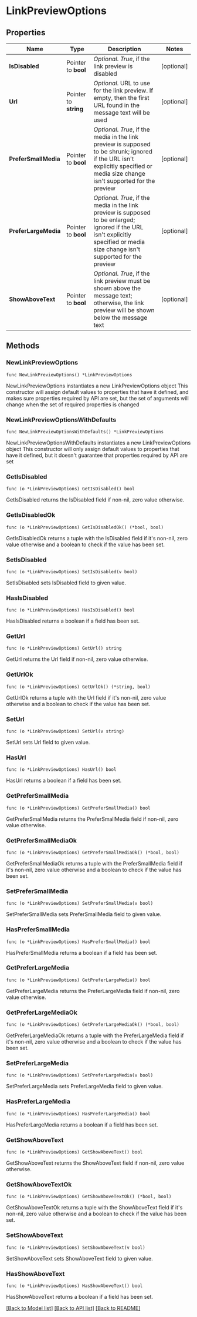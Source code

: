 # LinkPreviewOptions

## Properties

Name | Type | Description | Notes
------------ | ------------- | ------------- | -------------
**IsDisabled** | Pointer to **bool** | *Optional*. *True*, if the link preview is disabled | [optional] 
**Url** | Pointer to **string** | *Optional*. URL to use for the link preview. If empty, then the first URL found in the message text will be used | [optional] 
**PreferSmallMedia** | Pointer to **bool** | *Optional*. *True*, if the media in the link preview is supposed to be shrunk; ignored if the URL isn&#39;t explicitly specified or media size change isn&#39;t supported for the preview | [optional] 
**PreferLargeMedia** | Pointer to **bool** | *Optional*. *True*, if the media in the link preview is supposed to be enlarged; ignored if the URL isn&#39;t explicitly specified or media size change isn&#39;t supported for the preview | [optional] 
**ShowAboveText** | Pointer to **bool** | *Optional*. *True*, if the link preview must be shown above the message text; otherwise, the link preview will be shown below the message text | [optional] 

## Methods

### NewLinkPreviewOptions

`func NewLinkPreviewOptions() *LinkPreviewOptions`

NewLinkPreviewOptions instantiates a new LinkPreviewOptions object
This constructor will assign default values to properties that have it defined,
and makes sure properties required by API are set, but the set of arguments
will change when the set of required properties is changed

### NewLinkPreviewOptionsWithDefaults

`func NewLinkPreviewOptionsWithDefaults() *LinkPreviewOptions`

NewLinkPreviewOptionsWithDefaults instantiates a new LinkPreviewOptions object
This constructor will only assign default values to properties that have it defined,
but it doesn't guarantee that properties required by API are set

### GetIsDisabled

`func (o *LinkPreviewOptions) GetIsDisabled() bool`

GetIsDisabled returns the IsDisabled field if non-nil, zero value otherwise.

### GetIsDisabledOk

`func (o *LinkPreviewOptions) GetIsDisabledOk() (*bool, bool)`

GetIsDisabledOk returns a tuple with the IsDisabled field if it's non-nil, zero value otherwise
and a boolean to check if the value has been set.

### SetIsDisabled

`func (o *LinkPreviewOptions) SetIsDisabled(v bool)`

SetIsDisabled sets IsDisabled field to given value.

### HasIsDisabled

`func (o *LinkPreviewOptions) HasIsDisabled() bool`

HasIsDisabled returns a boolean if a field has been set.

### GetUrl

`func (o *LinkPreviewOptions) GetUrl() string`

GetUrl returns the Url field if non-nil, zero value otherwise.

### GetUrlOk

`func (o *LinkPreviewOptions) GetUrlOk() (*string, bool)`

GetUrlOk returns a tuple with the Url field if it's non-nil, zero value otherwise
and a boolean to check if the value has been set.

### SetUrl

`func (o *LinkPreviewOptions) SetUrl(v string)`

SetUrl sets Url field to given value.

### HasUrl

`func (o *LinkPreviewOptions) HasUrl() bool`

HasUrl returns a boolean if a field has been set.

### GetPreferSmallMedia

`func (o *LinkPreviewOptions) GetPreferSmallMedia() bool`

GetPreferSmallMedia returns the PreferSmallMedia field if non-nil, zero value otherwise.

### GetPreferSmallMediaOk

`func (o *LinkPreviewOptions) GetPreferSmallMediaOk() (*bool, bool)`

GetPreferSmallMediaOk returns a tuple with the PreferSmallMedia field if it's non-nil, zero value otherwise
and a boolean to check if the value has been set.

### SetPreferSmallMedia

`func (o *LinkPreviewOptions) SetPreferSmallMedia(v bool)`

SetPreferSmallMedia sets PreferSmallMedia field to given value.

### HasPreferSmallMedia

`func (o *LinkPreviewOptions) HasPreferSmallMedia() bool`

HasPreferSmallMedia returns a boolean if a field has been set.

### GetPreferLargeMedia

`func (o *LinkPreviewOptions) GetPreferLargeMedia() bool`

GetPreferLargeMedia returns the PreferLargeMedia field if non-nil, zero value otherwise.

### GetPreferLargeMediaOk

`func (o *LinkPreviewOptions) GetPreferLargeMediaOk() (*bool, bool)`

GetPreferLargeMediaOk returns a tuple with the PreferLargeMedia field if it's non-nil, zero value otherwise
and a boolean to check if the value has been set.

### SetPreferLargeMedia

`func (o *LinkPreviewOptions) SetPreferLargeMedia(v bool)`

SetPreferLargeMedia sets PreferLargeMedia field to given value.

### HasPreferLargeMedia

`func (o *LinkPreviewOptions) HasPreferLargeMedia() bool`

HasPreferLargeMedia returns a boolean if a field has been set.

### GetShowAboveText

`func (o *LinkPreviewOptions) GetShowAboveText() bool`

GetShowAboveText returns the ShowAboveText field if non-nil, zero value otherwise.

### GetShowAboveTextOk

`func (o *LinkPreviewOptions) GetShowAboveTextOk() (*bool, bool)`

GetShowAboveTextOk returns a tuple with the ShowAboveText field if it's non-nil, zero value otherwise
and a boolean to check if the value has been set.

### SetShowAboveText

`func (o *LinkPreviewOptions) SetShowAboveText(v bool)`

SetShowAboveText sets ShowAboveText field to given value.

### HasShowAboveText

`func (o *LinkPreviewOptions) HasShowAboveText() bool`

HasShowAboveText returns a boolean if a field has been set.


[[Back to Model list]](../README.md#documentation-for-models) [[Back to API list]](../README.md#documentation-for-api-endpoints) [[Back to README]](../README.md)


